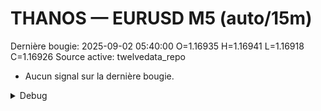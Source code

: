 # THANOS — EURUSD M5 (auto/15m)
Dernière bougie: 2025-09-02 05:40:00  O=1.16935  H=1.16941  L=1.16918  C=1.16926
Source active: twelvedata_repo

- Aucun signal sur la dernière bougie.

<details><summary>Debug</summary>

- TD_API_KEY manquant.

</details>